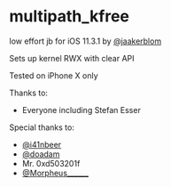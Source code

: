 # multipath_kfree
low effort jb for iOS 11.3.1 by [@jaakerblom](https://twitter.com/jaakerblom)

Sets up kernel RWX with clear API

Tested on iPhone X only

Thanks to:
 * Everyone including Stefan Esser

Special thanks to:
 * [@i41nbeer](https://twitter.com/i41nbeer)
 * [@doadam](https://twitter.com/i41nbeer)
 * Mr. 0xd503201f
 * [@Morpheus______](https://twitter.com/Morpheus______)
